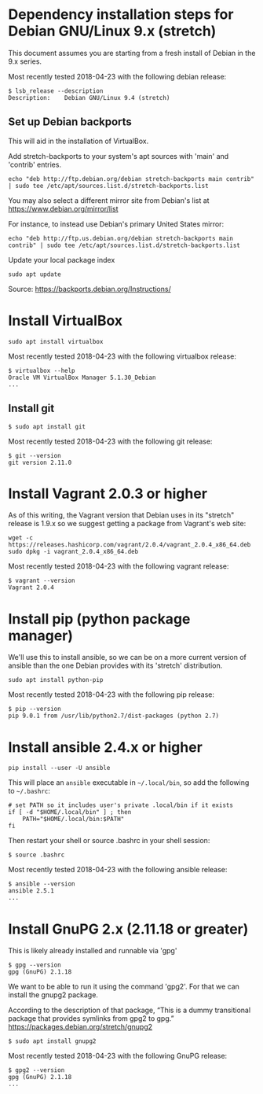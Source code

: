 # Dependency installation steps for Debian GNU/Linux 9.x (stretch)

This document assumes you are starting from a fresh install of Debian in the 9.x series.

Most recently tested 2018-04-23 with the following debian release:

```
$ lsb_release --description
Description:	Debian GNU/Linux 9.4 (stretch)
```



## Set up Debian backports

This will aid in the installation of VirtualBox.

Add stretch-backports to your system's apt sources with 'main' and 'contrib' entries.

```
echo "deb http://ftp.debian.org/debian stretch-backports main contrib" | sudo tee /etc/apt/sources.list.d/stretch-backports.list
```

You may also select a different mirror site from Debian's list at https://www.debian.org/mirror/list

For instance, to instead use Debian's primary United States mirror:

```
echo "deb http://ftp.us.debian.org/debian stretch-backports main contrib" | sudo tee /etc/apt/sources.list.d/stretch-backports.list
```

Update your local package index

```
sudo apt update
```

Source: https://backports.debian.org/Instructions/



# Install VirtualBox

```
sudo apt install virtualbox
```

Most recently tested 2018-04-23 with the following virtualbox release:

```
$ virtualbox --help
Oracle VM VirtualBox Manager 5.1.30_Debian
...
```



## Install git

```
$ sudo apt install git
```

Most recently tested 2018-04-23 with the following git release:

```
$ git --version
git version 2.11.0
```



# Install Vagrant 2.0.3 or higher

As of this writing, the Vagrant version that Debian uses in its "stretch" release is 1.9.x so we
suggest getting a package from Vagrant's web site:

```
wget -c https://releases.hashicorp.com/vagrant/2.0.4/vagrant_2.0.4_x86_64.deb
sudo dpkg -i vagrant_2.0.4_x86_64.deb
```

Most recently tested 2018-04-23 with the following vagrant release:

```
$ vagrant --version
Vagrant 2.0.4
```



# Install pip (python package manager)

We'll use this to install ansible, so we can be on a more current version of ansible than the one
Debian provides with its 'stretch' distribution.

```
sudo apt install python-pip
```

Most recently tested 2018-04-23 with the following pip release:

```
$ pip --version
pip 9.0.1 from /usr/lib/python2.7/dist-packages (python 2.7)
```



# Install ansible 2.4.x or higher

```
pip install --user -U ansible
```

This will place an `ansible` executable in `~/.local/bin`, so add the following to `~/.bashrc`:

```
# set PATH so it includes user's private .local/bin if it exists
if [ -d "$HOME/.local/bin" ] ; then
    PATH="$HOME/.local/bin:$PATH"
fi
```

Then restart your shell or source .bashrc in your shell session:

```
$ source .bashrc
```

Most recently tested 2018-04-23 with the following ansible release:

```
$ ansible --version
ansible 2.5.1
...
```



# Install GnuPG 2.x (2.11.18 or greater)

This is likely already installed and runnable via 'gpg'

```
$ gpg --version
gpg (GnuPG) 2.1.18

```

We want to be able to run it using the command 'gpg2'. For that we can install the gnupg2 package.

According to the description of that package, “This is a dummy transitional package that provides
symlinks from gpg2 to gpg.”
https://packages.debian.org/stretch/gnupg2

```
$ sudo apt install gnupg2
```

Most recently tested 2018-04-23 with the following GnuPG release:

```
$ gpg2 --version
gpg (GnuPG) 2.1.18
...
```
